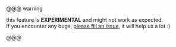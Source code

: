 @@@ warning

this feature is **EXPERIMENTAL** and might not work as expected. <br/>
If you encounter any bugs, [please fill an issue](https://github.com/MAIF/otoroshi/issues/new), it will help us a lot :)

@@@
